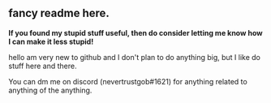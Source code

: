 

## fancy readme here.

**If you found my stupid stuff useful, then do consider letting me know how I can make it less stupid!**



hello am very new to github and I don't plan to do anything big, but I like do stuff here and there.

You can dm me on discord (nevertrustgob#1621) for anything related to anything of the anything.
